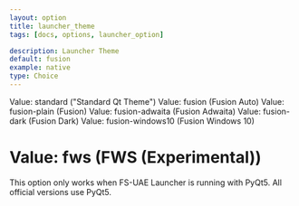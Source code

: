 ```yaml
---
layout: option
title: launcher_theme
tags: [docs, options, launcher_option]

description: Launcher Theme
default: fusion
example: native
type: Choice
---
```


Value: standard ("Standard Qt Theme")
Value: fusion (Fusion Auto)
Value: fusion-plain (Fusion)
Value: fusion-adwaita (Fusion Adwaita)
Value: fusion-dark (Fusion Dark)
Value: fusion-windows10 (Fusion Windows 10)
# Value: fws (FWS (Experimental))

This option only works when FS-UAE Launcher is running with PyQt5.
All official versions use PyQt5.
